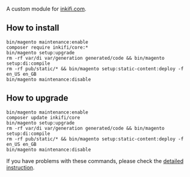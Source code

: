 A custom module for [inkifi.com](https://inkifi.com).

## How to install
```
bin/magento maintenance:enable
composer require inkifi/core:*
bin/magento setup:upgrade
rm -rf var/di var/generation generated/code && bin/magento setup:di:compile
rm -rf pub/static/* && bin/magento setup:static-content:deploy -f en_US en_GB
bin/magento maintenance:disable
```

## How to upgrade
```
bin/magento maintenance:enable
composer update inkifi/core
bin/magento setup:upgrade
rm -rf var/di var/generation generated/code && bin/magento setup:di:compile
rm -rf pub/static/* && bin/magento setup:static-content:deploy -f en_US en_GB
bin/magento maintenance:disable
```

If you have problems with these commands, please check the [detailed instruction](https://mage2.pro/t/263).